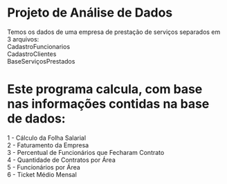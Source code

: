 # Projeto de Análise de Dados


Temos os dados de uma empresa de prestação de serviços separados em 3 arquivos:  <br/>
CadastroFuncionarios <br/>
CadastroClientes <br/>
BaseServiçosPrestados <br/>


# Este programa calcula, com base nas informações contidas na base de dados: <br/>
1 - Cálculo da Folha Salarial <br/>
2 - Faturamento da Empresa<br/>
3 - Percentual de Funcionários que Fecharam Contrato<br/>
4 - Quantidade de Contratos por Área<br/>
5 - Funcionários por Área<br/>
6 - Ticket Médio Mensal<br/>
